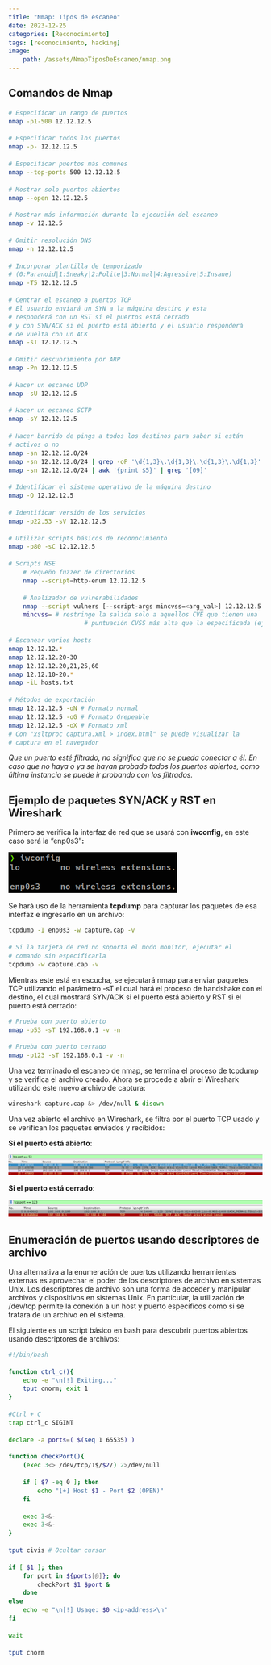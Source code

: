 ```yaml
---
title: "Nmap: Tipos de escaneo"
date: 2023-12-25
categories: [Reconocimiento]
tags: [reconocimiento, hacking]
image:
    path: /assets/NmapTiposDeEscaneo/nmap.png
---
```


## Comandos de Nmap

```bash
# Especificar un rango de puertos
nmap -p1-500 12.12.12.5

# Especificar todos los puertos
nmap -p- 12.12.12.5

# Especificar puertos más comunes
nmap --top-ports 500 12.12.12.5

# Mostrar solo puertos abiertos
nmap --open 12.12.12.5

# Mostrar más información durante la ejecución del escaneo
nmap -v 12.12.5

# Omitir resolución DNS
nmap -n 12.12.12.5

# Incorporar plantilla de temporizado 
# (0:Paranoid|1:Sneaky|2:Polite|3:Normal|4:Agressive|5:Insane)
nmap -T5 12.12.12.5

# Centrar el escaneo a puertos TCP
# El usuario enviará un SYN a la máquina destino y esta 
# responderá con un RST si el puertos está cerrado 
# y con SYN/ACK si el puerto está abierto y el usuario responderá
# de vuelta con un ACK
nmap -sT 12.12.12.5

# Omitir descubrimiento por ARP
nmap -Pn 12.12.12.5

# Hacer un escaneo UDP
nmap -sU 12.12.12.5

# Hacer un escaneo SCTP
nmap -sY 12.12.12.5

# Hacer barrido de pings a todos los destinos para saber si están
# activos o no
nmap -sn 12.12.12.0/24
nmap -sn 12.12.12.0/24 | grep -oP '\d{1,3}\.\d{1,3}\.\d{1,3}\.\d{1,3}'
nmap -sn 12.12.12.0/24 | awk '{print $5}' | grep '[09]'

# Identificar el sistema operativo de la máquina destino
nmap -O 12.12.12.5

# Identificar versión de los servicios
nmap -p22,53 -sV 12.12.12.5

# Utilizar scripts básicos de reconocimiento
nmap -p80 -sC 12.12.12.5

# Scripts NSE
	# Pequeño fuzzer de directorios
	nmap --script=http-enum 12.12.12.5

	# Analizador de vulnerabilidades
	nmap --script vulners [--script-args mincvss=<arg_val>] 12.12.12.5
	mincvss= # restringe la salida solo a aquellos CVE que tienen una 
					 # puntuación CVSS más alta que la especificada (eje: 4).

# Escanear varios hosts
nmap 12.12.12.*
nmap 12.12.12.20-30
nmap 12.12.12.20,21,25,60
nmap 12.12.10-20.*
nmap -iL hosts.txt

# Métodos de exportación
nmap 12.12.12.5 -oN # Formato normal
nmap 12.12.12.5 -oG # Formato Grepeable
nmap 12.12.12.5 -oX # Formato xml
# Con "xsltproc captura.xml > index.html" se puede visualizar la 
# captura en el navegador
```

*Que un puerto esté filtrado, no significa que no se pueda conectar a él. En caso que no haya o ya se hayan probado todos los puertos abiertos, como última instancia se puede ir probando con los filtrados.*

## Ejemplo de paquetes SYN/ACK y RST en Wireshark

Primero se verifica la interfaz de red que se usará con **iwconfig**, en este caso será la “enp0s3”**:**

![](../assets/NmapTiposDeEscaneo/Untitled.png)

Se hará uso de la herramienta **tcpdump** para capturar los paquetes de esa interfaz e ingresarlo en un archivo:

```bash
tcpdump -I enp0s3 -w capture.cap -v

# Si la tarjeta de red no soporta el modo monitor, ejecutar el
# comando sin especificarla
tcpdump -w capture.cap -v
```

Mientras este está en escucha, se ejecutará nmap para enviar paquetes TCP utilizando el parámetro -sT el cual hará el proceso de handshake con el destino, el cual mostrará SYN/ACK si el puerto está abierto y RST si el puerto está cerrado:

```bash
# Prueba con puerto abierto
nmap -p53 -sT 192.168.0.1 -v -n

# Prueba con puerto cerrado
nmap -p123 -sT 192.168.0.1 -v -n
```

Una vez terminado el escaneo de nmap, se termina el proceso de tcpdump y se verifica el archivo creado. Ahora se procede a abrir el Wireshark utilizando este nuevo archivo de captura:

```bash
wireshark capture.cap &> /dev/null & disown
```

Una vez abierto el archivo en Wireshark, se filtra por el puerto TCP usado y se verifican los paquetes enviados y recibidos:

**Si el puerto está abierto**:

![](../assets/NmapTiposDeEscaneo/Untitled1.png)

**Si el puerto está cerrado**:

![](../assets/NmapTiposDeEscaneo/Untitled2.png)

## Enumeración de puertos usando descriptores de archivo
Una alternativa a la enumeración de puertos utilizando herramientas externas es aprovechar el poder de los descriptores de archivo en sistemas Unix. Los descriptores de archivo son una forma de acceder y manipular archivos y dispositivos en sistemas Unix. En particular, la utilización de /dev/tcp permite la conexión a un host y puerto específicos como si se tratara de un archivo en el sistema.


El siguiente es un script básico en bash para descubrir puertos abiertos usando descriptores de archivos:

```bash
#!/bin/bash

function ctrl_c(){
	echo -e "\n[!] Exiting..."
	tput cnorm; exit 1
}

#Ctrl + C
trap ctrl_c SIGINT

declare -a ports=( $(seq 1 65535) )

function checkPort(){
	(exec 3<> /dev/tcp/1$/$2/) 2>/dev/null

	if [ $? -eq 0 ]; then
		echo "[+] Host $1 - Port $2 (OPEN)"
	fi

	exec 3<&-
	exec 3<&-
}

tput civis # Ocultar cursor

if [ $1 ]; then
	for port in ${ports[@]}; do
		checkPort $1 $port &
	done
else
	echo -e "\n[!] Usage: $0 <ip-address>\n"
fi

wait

tput cnorm
```


